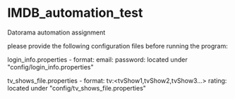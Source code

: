 # IMDB_automation_test
Datorama automation assignment

please provide the following configuration files before running the program:

login_info.properties - format: email:<email address>
                                password:<password>
                        located under "config/login_info.properties"
  
tv_shows_file.properties - format: tv:<tvShow1,tvShow2,tvShow3...>
                                   rating:<rating>
                        located under "config/tv_shows_file.properties"
